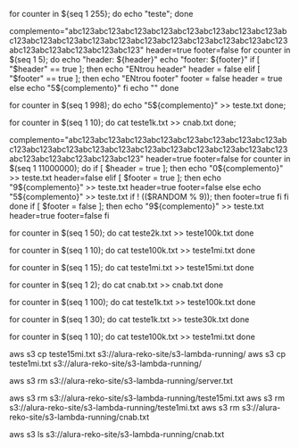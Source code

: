 for counter in ${seq 1 255}; do
    echo "teste";
done


complemento="abc123abc123abc123abc123abc123abc123abc123abc123abc123abc123abc123abc123abc123abc123abc123abc123abc123abc123abc123abc123abc123abc123abc123abc123"
header=true
footer=false
for counter in $(seq 1 5); do
    echo "header: ${header}"
    echo "footer: ${footer}"
    if [ "$header" == true ]; then
        echo "ENtrou header"
        header = false
    elif [ "$footer" == true ]; then
        echo "ENtrou footer"
        footer = false
        header = true
    else
        echo "5${complemento}"
    fi
    echo ""
done





for counter in $(seq 1 998); do
    echo "5${complemento}" >> teste.txt
done;

for counter in $(seq 1 10); do
    cat teste1k.txt >> cnab.txt
done;



complemento="abc123abc123abc123abc123abc123abc123abc123abc123abc123abc123abc123abc123abc123abc123abc123abc123abc123abc123abc123abc123abc123abc123abc123abc123"
header=true
footer=false
for counter in $(seq 1 11000000); do
    if [ $header = true ]; then
        echo "0${complemento}" >> teste.txt
        header=false
    elif [ $footer = true ]; then
        echo "9${complemento}" >> teste.txt
        header=true
        footer=false
    else
        echo "5${complemento}" >> teste.txt
        if ! (($RANDOM % 9)); then
            footer=true
        fi
    fi
done
if [ $footer = false ]; then
    echo "9${complemento}" >> teste.txt
    header=true
    footer=false
fi



for counter in $(seq 1 50); do
    cat teste2k.txt >> teste100k.txt
done

for counter in $(seq 1 10); do
    cat teste100k.txt >> teste1mi.txt
done

for counter in $(seq 1 15); do
    cat teste1mi.txt >> teste15mi.txt
done

for counter in $(seq 1 2); do
    cat cnab.txt >> cnab.txt
done


for counter in $(seq 1 100); do
    cat teste1k.txt >> teste100k.txt
done

for counter in $(seq 1 30); do
    cat teste1k.txt >> teste30k.txt
done

for counter in $(seq 1 10); do
    cat teste100k.txt >> teste1mi.txt
done







aws s3 cp teste15mi.txt s3://alura-reko-site/s3-lambda-running/
aws s3 cp teste1mi.txt s3://alura-reko-site/s3-lambda-running/

aws s3 rm s3://alura-reko-site/s3-lambda-running/server.txt

aws s3 rm s3://alura-reko-site/s3-lambda-running/teste15mi.txt
aws s3 rm s3://alura-reko-site/s3-lambda-running/teste1mi.txt
aws s3 rm s3://alura-reko-site/s3-lambda-running/cnab.txt

aws s3 ls s3://alura-reko-site/s3-lambda-running/cnab.txt